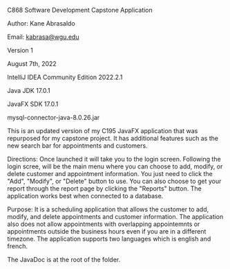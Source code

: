 C868 Software Development Capstone Application

Author: Kane Abrasaldo

Email: kabrasa@wgu.edu

Version 1

August 7th, 2022

IntelliJ IDEA Community Edition 2022.2.1

Java JDK 17.0.1

JavaFX SDK 17.0.1

mysql-connector-java-8.0.26.jar


This is an updated version of my C195 JavaFX application that was repurposed for my capstone project. It has additional features such as the new search bar for appointments and customers.

Directions:
Once launched it will take you to the login screen. Following the login scree, will be the main menu where you can choose to add, modify, or delete customer and appointment information.
You just need to click the "Add", "Modify", or "Delete" button to use. You can also choose to get your report through the report page by clicking the "Reports" button. The application works best
when connected to a database.

Purpose: It is a scheduling application that allows the customer to add, modify, and delete appointments and customer information. The application also does not allow appointments with overlapping appointemnts or
appointments outside the business hours even if you are in a different timezone. The application supports two languages which is english and french.

The JavaDoc is at the root of the folder.

